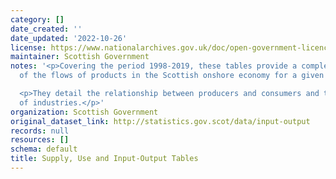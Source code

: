 ```yaml
---
category: []
date_created: ''
date_updated: '2022-10-26'
license: https://www.nationalarchives.gov.uk/doc/open-government-licence/version/3/
maintainer: Scottish Government
notes: '<p>Covering the period 1998-2019, these tables provide a complete picture
  of the flows of products in the Scottish onshore economy for a given year. </p>

  <p>They detail the relationship between producers and consumers and the interdependencies
  of industries.</p>'
organization: Scottish Government
original_dataset_link: http://statistics.gov.scot/data/input-output
records: null
resources: []
schema: default
title: Supply, Use and Input-Output Tables
---
```

